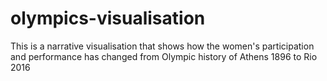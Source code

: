 # olympics-visualisation
This is a narrative visualisation that shows how the women's participation and performance has changed from Olympic history of Athens 1896 to Rio 2016

